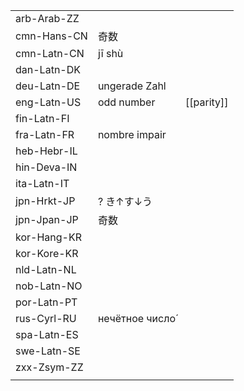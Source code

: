 | | | |
|-|-|-|
| arb-Arab-ZZ |  |  |
| cmn-Hans-CN | 奇数 |  |
| cmn-Latn-CN | jī shù |  |
| dan-Latn-DK |  |  |
| deu-Latn-DE | ungerade Zahl |  |
| eng-Latn-US | odd number | [[parity]] |
| fin-Latn-FI |  |  |
| fra-Latn-FR | nombre impair |  |
| heb-Hebr-IL |  |  |
| hin-Deva-IN |  |  |
| ita-Latn-IT |  |  |
| jpn-Hrkt-JP | ? き↑す↓う |  |
| jpn-Jpan-JP | 奇数 |  |
| kor-Hang-KR |  |  |
| kor-Kore-KR |  |  |
| nld-Latn-NL |  |  |
| nob-Latn-NO |  |  |
| por-Latn-PT |  |  |
| rus-Cyrl-RU | нечётное число́ |  |
| spa-Latn-ES |  |  |
| swe-Latn-SE |  |  |
| zxx-Zsym-ZZ |  |  |
|  |  |  |
